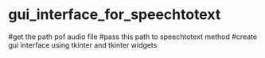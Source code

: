 # gui_interface_for_speechtotext
#get the path pof audio file
#pass this path to speechtotext method
#create gui interface using tkinter and tkinter widgets
